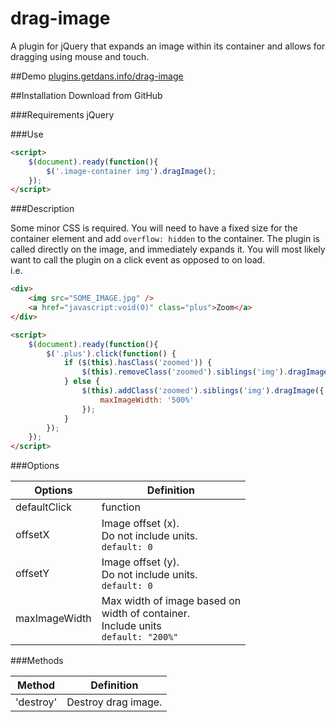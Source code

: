 # drag-image
A plugin for jQuery that expands an image within its container and allows for dragging using mouse and touch.

##Demo
[plugins.getdans.info/drag-image](http://plugins.getdans.info/drag-image)

##Installation
Download from GitHub

###Requirements
jQuery

###Use
```html
<script>
    $(document).ready(function(){
        $('.image-container img').dragImage();
    });
</script>
```
###Description

Some minor CSS is required. You will need to have a fixed size for the container element and add `overflow: hidden` to the container. The plugin is called directly on the image, and immediately expands it.
You will most likely want to call the plugin on a click event as opposed to on load.<br>i.e.

```html
<div>
    <img src="SOME_IMAGE.jpg" />
    <a href="javascript:void(0)" class="plus">Zoom</a>
</div>

<script>
    $(document).ready(function(){
        $('.plus').click(function() {
            if ($(this).hasClass('zoomed')) {
                $(this).removeClass('zoomed').siblings('img').dragImage('destroy');
            } else {
                $(this).addClass('zoomed').siblings('img').dragImage({
                    maxImageWidth: '500%'
                });
            }
        });
    });
</script>
```

###Options

 Options        | Definition
 -------------- | ----------------------------------------------------------------------------------------- 
 defaultClick   | function
 offsetX        | Image offset (x).<br>Do not include units.<br>`default: 0`
 offsetY        | Image offset (y).<br>Do not include units.<br>`default: 0`
 maxImageWidth  | Max width of image based on<br>width of container.<br>Include units<br>`default: "200%"`
 
 ###Methods
 
  Method    | Definition         
  --------- | ------------------- 
  'destroy' | Destroy drag image. 


